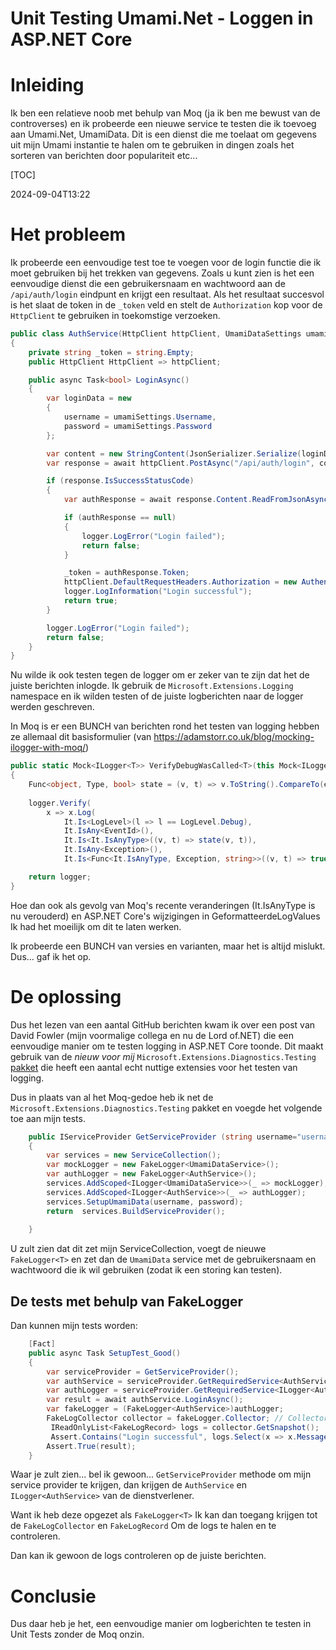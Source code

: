 # Unit Testing Umami.Net - Loggen in ASP.NET Core

# Inleiding

Ik ben een relatieve noob met behulp van Moq (ja ik ben me bewust van de controverses) en ik probeerde een nieuwe service te testen die ik toevoeg aan Umami.Net, UmamiData. Dit is een dienst die me toelaat om gegevens uit mijn Umami instantie te halen om te gebruiken in dingen zoals het sorteren van berichten door populariteit etc...

[TOC]

<!--category-- xUnit, ASP.NET Core -->
<datetime class="hidden">2024-09-04T13:22</datetime>

# Het probleem

Ik probeerde een eenvoudige test toe te voegen voor de login functie die ik moet gebruiken bij het trekken van gegevens.
Zoals u kunt zien is het een eenvoudige dienst die een gebruikersnaam en wachtwoord aan de `/api/auth/login` eindpunt en krijgt een resultaat. Als het resultaat succesvol is het slaat de token in de `_token` veld en stelt de `Authorization` kop voor de `HttpClient` te gebruiken in toekomstige verzoeken.

```csharp
public class AuthService(HttpClient httpClient, UmamiDataSettings umamiSettings, ILogger<AuthService> logger)
{
    private string _token = string.Empty;
    public HttpClient HttpClient => httpClient;

    public async Task<bool> LoginAsync()
    {
        var loginData = new
        {
            username = umamiSettings.Username,
            password = umamiSettings.Password
        };

        var content = new StringContent(JsonSerializer.Serialize(loginData), Encoding.UTF8, "application/json");
        var response = await httpClient.PostAsync("/api/auth/login", content);

        if (response.IsSuccessStatusCode)
        {
            var authResponse = await response.Content.ReadFromJsonAsync<AuthResponse>();

            if (authResponse == null)
            {
                logger.LogError("Login failed");
                return false;
            }

            _token = authResponse.Token;
            httpClient.DefaultRequestHeaders.Authorization = new AuthenticationHeaderValue("Bearer", _token);
            logger.LogInformation("Login successful");
            return true;
        }

        logger.LogError("Login failed");
        return false;
    }
}
```

Nu wilde ik ook testen tegen de logger om er zeker van te zijn dat het de juiste berichten inlogde. Ik gebruik de `Microsoft.Extensions.Logging` namespace en ik wilden testen of de juiste logberichten naar de logger werden geschreven.

In Moq is er een BUNCH van berichten rond het testen van logging hebben ze allemaal dit basisformulier (van https://adamstorr.co.uk/blog/mocking-ilogger-with-moq/)

```csharp
public static Mock<ILogger<T>> VerifyDebugWasCalled<T>(this Mock<ILogger<T>> logger, string expectedMessage)
{
    Func<object, Type, bool> state = (v, t) => v.ToString().CompareTo(expectedMessage) == 0;
    
    logger.Verify(
        x => x.Log(
            It.Is<LogLevel>(l => l == LogLevel.Debug),
            It.IsAny<EventId>(),
            It.Is<It.IsAnyType>((v, t) => state(v, t)),
            It.IsAny<Exception>(),
            It.Is<Func<It.IsAnyType, Exception, string>>((v, t) => true)));

    return logger;
}
```

Hoe dan ook als gevolg van Moq's recente veranderingen (It.IsAnyType is nu verouderd) en ASP.NET Core's wijzigingen in GeformatteerdeLogValues Ik had het moeilijk om dit te laten werken.

Ik probeerde een BUNCH van versies en varianten, maar het is altijd mislukt. Dus... gaf ik het op.

# De oplossing

Dus het lezen van een aantal GitHub berichten kwam ik over een post van David Fowler (mijn voormalige collega en nu de Lord of.NET) die een eenvoudige manier om te testen logging in ASP.NET Core toonde.
Dit maakt gebruik van de *nieuw voor mij* `Microsoft.Extensions.Diagnostics.Testing` [pakket](https://github.com/dotnet/extensions/tree/main/src/Libraries/Microsoft.Extensions.Diagnostics.Testing) die heeft een aantal echt nuttige extensies voor het testen van logging.

Dus in plaats van al het Moq-gedoe heb ik net de `Microsoft.Extensions.Diagnostics.Testing` pakket en voegde het volgende toe aan mijn tests.

```csharp
    public IServiceProvider GetServiceProvider (string username="username", string password="password")
    {
        var services = new ServiceCollection();
        var mockLogger = new FakeLogger<UmamiDataService>();
        var authLogger = new FakeLogger<AuthService>();
        services.AddScoped<ILogger<UmamiDataService>>(_ => mockLogger);
        services.AddScoped<ILogger<AuthService>>(_ => authLogger);
        services.SetupUmamiData(username, password);
        return  services.BuildServiceProvider();
        
    }
```

U zult zien dat dit zet mijn ServiceCollection, voegt de nieuwe `FakeLogger<T>` en zet dan de `UmamiData` service met de gebruikersnaam en wachtwoord die ik wil gebruiken (zodat ik een storing kan testen).

## De tests met behulp van FakeLogger

Dan kunnen mijn tests worden:

```csharp
    [Fact]
    public async Task SetupTest_Good()
    {
        var serviceProvider = GetServiceProvider();
        var authService = serviceProvider.GetRequiredService<AuthService>();
        var authLogger = serviceProvider.GetRequiredService<ILogger<AuthService>>();
        var result = await authService.LoginAsync();
        var fakeLogger = (FakeLogger<AuthService>)authLogger;
        FakeLogCollector collector = fakeLogger.Collector; // Collector allows you to access the captured logs
         IReadOnlyList<FakeLogRecord> logs = collector.GetSnapshot();
         Assert.Contains("Login successful", logs.Select(x => x.Message));
        Assert.True(result);
    }
```

Waar je zult zien... bel ik gewoon... `GetServiceProvider` methode om mijn service provider te krijgen, dan krijgen de `AuthService` en `ILogger<AuthService>` van de dienstverlener.

Want ik heb deze opgezet als `FakeLogger<T>` Ik kan dan toegang krijgen tot de `FakeLogCollector` en `FakeLogRecord` Om de logs te halen en te controleren.

Dan kan ik gewoon de logs controleren op de juiste berichten.

# Conclusie

Dus daar heb je het, een eenvoudige manier om logberichten te testen in Unit Tests zonder de Moq onzin.